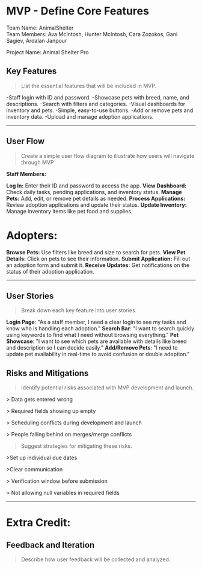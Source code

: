 # MVP \- Define Core Features

Team Name:  AnimalShelter  
Team Members: Ava McIntosh, Hunter McIntosh, Cara Zozokos, Gani Sagiev, Ardalan Janpour

Project Name: Animal Shelter Pro

## Key Features

> List the essential features that will be included in MVP.  

-Staff login with ID and password.
-Showcase pets with breed, name, and descriptions.
-Search with filters and categories.
-Visual dashboards for inventory and pets.
-Simple, easy-to-use buttons.
-Add or remove pets and inventory data.
-Upload and manage adoption applications.

***

## User Flow

> Create a simple user flow diagram to illustrate how users will navigate through MVP

**Staff Members:**

**Log In:** Enter their ID and password to access the app.
**View Dashboard:** Check daily tasks, pending applications, and inventory status.
**Manage Pets:** Add, edit, or remove pet details as needed.
**Process Applications:** Review adoption applications and update their status.
**Update Inventory:** Manage inventory items like pet food and supplies.

# Adopters:

**Browse Pets:** Use filters like breed and size to search for pets.
**View Pet Details:** Click on pets to see their information.
**Submit Application:** Fill out an adoption form and submit it.
**Receive Updates:** Get notifications on the status of their adoption application.


 ***

## User Stories

> Break down each key feature into user stories.

**Login Page**: "As a staff member, I need a clear login to see my tasks and know who is handling each adoption."
**Search Bar**: "I want to search quickly using keywords to find what I need without browsing everything."
**Pet Showcase**: "I want to see which pets are available with details like breed and description so I can decide easily."
**Add/Remove Pets**: "I need to update pet availability in real-time to avoid confusion or double adoption."

## Risks and Mitigations

> Identify potential risks associated with MVP development and launch.

  \> Data gets entered wrong  
  
  \> Required fields showing up empty 
  
  \> Scheduling conflicts during development and launch  
  
  \> People falling behind on merges/merge conflicts  


> Suggest strategies for mitigating these risks.

  \>Set up individual due dates

  \>Clear communication

  \> Verification window before submission

  \> Not allowing null variables in required fields

*** 

# Extra Credit:

## Feedback and Iteration

> Describe how user feedback will be collected and analyzed.
